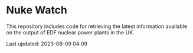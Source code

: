# Nuke Watch

This repository includes code for retrieving the latest information available on the output of EDF nuclear power plants in the UK.

Last updated: 2023-08-09 04:09